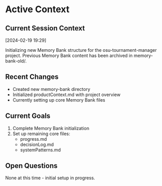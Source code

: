 # Active Context

## Current Session Context

[2024-02-19 19:29]

Initializing new Memory Bank structure for the osu-tournament-manager project. Previous Memory Bank content has been archived in memory-bank-old/.

## Recent Changes

- Created new memory-bank directory
- Initialized productContext.md with project overview
- Currently setting up core Memory Bank files

## Current Goals

1. Complete Memory Bank initialization
2. Set up remaining core files:
   - progress.md
   - decisionLog.md
   - systemPatterns.md

## Open Questions

None at this time - initial setup in progress.
